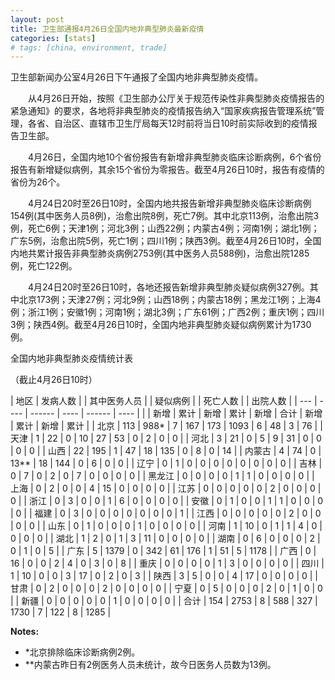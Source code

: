 ```yaml
---
layout: post
title: 卫生部通报4月26日全国内地非典型肺炎最新疫情
categories: [stats]
# tags: [china, environment, trade]
---
```


卫生部新闻办公室4月26日下午通报了全国内地非典型肺炎疫情。

　　从4月26日开始，按照《卫生部办公厅关于规范传染性非典型肺炎疫情报告的紧急通知》的要求，各地将非典型肺炎的疫情报告纳入“国家疾病报告管理系统”管理，各省、自治区、直辖市卫生厅局每天12时前将当日10时前实际收到的疫情报告卫生部。


　　4月26日，全国内地10个省份报告有新增非典型肺炎临床诊断病例，6个省份报告有新增疑似病例，其余15个省份为零报告。截至4月26日10时，报告有疫情的省份为26个。

　　4月24日20时至26日10时，全国内地共报告新增非典型肺炎临床诊断病例154例(其中医务人员8例)，治愈出院8例，死亡7例。其中北京113例，治愈出院3例，死亡6例；天津1例；河北3例；山西22例；内蒙古4例；河南1例；湖北1例；广东5例，治愈出院5例，死亡1例；四川1例；陕西3例。截至4月26日10时，全国内地共累计报告非典型肺炎病例2753例(其中医务人员588例)，治愈出院1285例，死亡122例。

　　4月24日20时至26日10时，各地还报告新增非典型肺炎疑似病例327例。其中北京173例；天津27例；河北9例；山西18例；内蒙古18例；黑龙江1例；上海4例；浙江1例；安徽1例；河南1例；湖北3例；广东61例；广西2例；重庆1例；四川3例；陕西4例。截至4月26日10时，全国内地非典型肺炎疑似病例累计为1730例。

全国内地非典型肺炎疫情统计表

（截止4月26日10时）

| 地区  | 发病人数 | | 其中医务人员 | | 疑似病例 | | 死亡人数  | | 出院人数 |
| --- | ---- | ------ | ---- | ------ | ---- |
|     | 新增   | 累计     | 新增   | 累计     | 新增   | 合计 | 新增 | 累计 | 新增 | 累计 |
| 北京  | 113  | 988\*  | 7    | 167    | 173  | 1093 | 6 | 48 | 3 | 76 |
| 天津  | 1    | 22     | 0    | 10     | 27   | 53 | 0 | 2 | 0 | 0 |
| 河北  | 3    | 21     | 0    | 5      | 9    | 31 | 0 | 0 | 0 | 0 |
| 山西  | 22   | 195    | 1    | 47     | 18   | 135 | 0 | 8 | 0 | 14 |
| 内蒙古 | 4    | 74     | 0    | 13\*\* | 18   | 144 | 0 | 6 | 0 | 0 |
| 辽宁  | 0    | 1      | 0    | 0      | 0    | 0 | 0 | 0 | 0 | 0 |
| 吉林  | 0    | 7      | 0    | 2      | 0    | 7 | 0 | 0 | 0 | 0 |
| 黑龙江 | 0    | 0      | 0    | 0      | 1    | 1 | 0 | 0 | 0 | 0 |
| 上海  | 0    | 2      | 0    | 0      | 4    | 15 | 0 | 0 | 0 | 0 |
| 江苏  | 0    | 0      | 0    | 0      | 0    | 2 | 0 | 0 | 0 | 0 |
| 浙江  | 0    | 3      | 0    | 0      | 1    | 6 | 0 | 0 | 0 | 0 |
| 安徽  | 0    | 1      | 0    | 0      | 1    | 1 | 0 | 0 | 0 | 0 |
| 福建  | 0    | 3      | 0    | 0      | 0    | 0 | 0 | 0 | 0 | 1 |
| 江西  | 0    | 0      | 0    | 0      | 0    | 2 | 0 | 0 | 0 | 0 |
| 山东  | 0    | 1      | 0    | 0      | 0    | 1 | 0 | 0 | 0 | 0 |
| 河南  | 1    | 10     | 0    | 1      | 1    | 4 | 0 | 0 | 0 | 0 |
| 湖北  | 1    | 2      | 0    | 1      | 3    | 11 | 0 | 0 | 0 | 0 |
| 湖南  | 0    | 6      | 0    | 0      | 0    | 2 | 0 | 1 | 0 | 5 |
| 广东  | 5    | 1379   | 0    | 342    | 61   | 176 | 1 | 51 | 5 | 1178 |
| 广西  | 0    | 16     | 0    | 0      | 2    | 4 | 0 | 3 | 0 | 8 |
| 重庆  | 0    | 0      | 0    | 0      | 1    | 3 | 0 | 0 | 0 | 0 |
| 四川  | 1    | 10     | 0    | 0      | 3    | 17 | 0 | 2 | 0 | 3 |
| 陕西  | 3    | 5      | 0    | 0      | 4    | 17 | 0 | 0 | 0 | 0 |
| 甘肃  | 0    | 2      | 0    | 0      | 0    | 2 | 0 | 0 | 0 | 0 |
| 宁夏  | 0    | 5      | 0    | 0      | 0    | 2 | 0 | 1 | 0 | 0 |
| 新疆  | 0    | 0      | 0    | 0      | 0    | 1 | 0 | 0 | 0 | 0 |
| 合计  |  154 | 2753   |   8  | 588    | 327  | 1730 | 7 |   122 |    8 | 1285 |


**Notes:**
- *北京排除临床诊断病例2例。
- **内蒙古昨日有2例医务人员未统计，故今日医务人员数为13例。
